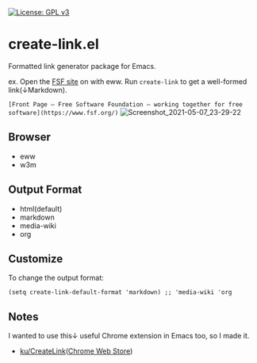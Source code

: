 [![License: GPL v3](https://img.shields.io/badge/License-GPLv3-blue.svg)](https://www.gnu.org/licenses/gpl-3.0)
# create-link.el

Formatted link generator package for Emacs.

ex. Open the [FSF site](https://www.fsf.org/) on with eww. Run `create-link` to get a well-formed link(↓Markdown).

`[Front Page — Free Software Foundation — working together for free software](https://www.fsf.org/)`
![Screenshot_2021-05-07_23-29-22](https://user-images.githubusercontent.com/11595790/117464910-1656c680-af8c-11eb-9b9b-c53d65e6f1ea.png)

## Browser

- eww
- w3m

## Output Format

- html(default)
- markdown
- media-wiki
- org

## Customize

To change the output format:
```elisp
(setq create-link-default-format 'markdown) ;; 'media-wiki 'org
```

## Notes
I wanted to use this↓ useful Chrome extension in Emacs too, so I made it.
- [ku/CreateLink](https://github.com/ku/CreateLink)([Chrome Web Store](https://chrome.google.com/webstore/detail/create-link/gcmghdmnkfdbncmnmlkkglmnnhagajbm))
